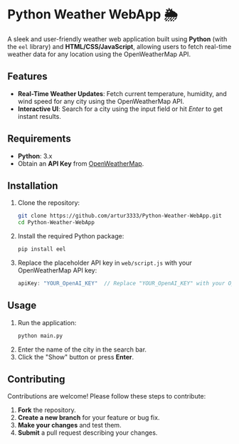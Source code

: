 # Python Weather WebApp 🌦️

A sleek and user-friendly weather web application built using **Python** (with the `eel` library) and **HTML/CSS/JavaScript**, allowing users to fetch real-time weather data for any location using the OpenWeatherMap API.

## Features
- **Real-Time Weather Updates**: Fetch current temperature, humidity, and wind speed for any city using the OpenWeatherMap API.
- **Interactive UI**: Search for a city using the input field or hit *Enter* to get instant results.

## Requirements
- **Python**: 3.x
- Obtain an **API Key** from [OpenWeatherMap](https://openweathermap.org/api).

## Installation
1. Clone the repository:
    ```bash
    git clone https://github.com/artur3333/Python-Weather-WebApp.git
    cd Python-Weather-WebApp
    ```

2. Install the required Python package:
    ```bash
    pip install eel
    ```

3. Replace the placeholder API key in `web/script.js` with your OpenWeatherMap API key:
    ```javascript
    apiKey: "YOUR_OpenAI_KEY"  // Replace "YOUR_OpenAI_KEY" with your OpenWeatherMap API key
    ```

## Usage
1. Run the application:
    ```bash
    python main.py
    ```
2. Enter the name of the city in the search bar.
3. Click the "Show" button or press **Enter**.

## Contributing

Contributions are welcome! Please follow these steps to contribute:

1. **Fork** the repository.
2. **Create a new branch** for your feature or bug fix.
3. **Make your changes** and test them.
4. **Submit** a pull request describing your changes.